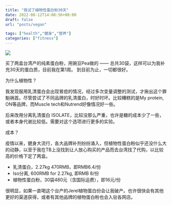 ```yaml
---
title: "我试了植物性蛋白粉30天"
date: 2022-08-12T14:08:56+08:00
draft: false
url: "posts/vegan"

tags: ["health","健身","营养"]
categories: ["fitness"]
---
```


![](/img/veganprotein.jpg)

买了两盒台湾产的纯素蛋白粉，用豌豆Pea做的 —— 总共30袋，这样可以为我补充30天的蛋白质，目前我在第1周。 到目前为止，一切都很好。

为什么植物性？

我发现服用乳清蛋白会出现冒痘的情况，经过多次变量调整的测试，才揪出这个罪魁祸首。尽管尝试了不同品牌的乳清蛋白，时好时坏。比较糟糕的是My protein, ON等品牌，而Muscle tech和Nutrend好像情况好一些。

后来改用分离乳清蛋白 ISOLATE，比较没那么严重，也许是糖的成本少了一些，或者本身代谢比较低。需要对这个选项进行更多的实验。

成本？

疫情以来，健身大流行，各大品牌补剂纷纷涌入，但植物性蛋白粉似乎还没什么大的动静，以至于我在TB上没找到让人放心购买的产品而去台湾找了代购，以比较高的价格下定了两盒。

- 乳清蛋白，2.27kg 470RMB，即RMB6.4/份
- Iso分离, 600RMB for 2.27kg, 即RMB 8/份
- 植物性蛋白粉，30袋480元（含国际运费），即16元/份

很明显，如果一直喝这个台产的Jerel植物蛋白份会让我破产。也许很快会有其他更好的渠道获得，或者有其他品牌的植物蛋白粉也会入驻各网店。